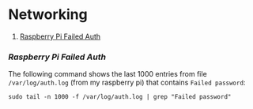 # Networking

1. [ Raspberry Pi Failed Auth ](#raspberry-pi-failed-auth)


<a name="raspberry-pi-failed-auth"></a>

### **_Raspberry Pi Failed Auth_**

The following command shows the last 1000 entries from file `/var/log/auth.log` (from my raspberry pi)  that contains `Failed password`:

```
sudo tail -n 1000 -f /var/log/auth.log | grep "Failed password"
```


